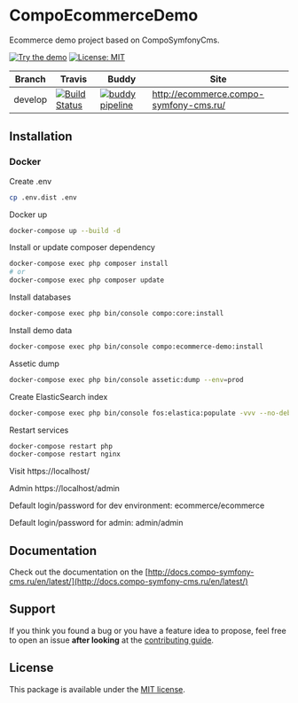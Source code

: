CompoEcommerceDemo
===========

Ecommerce demo project based on CompoSymfonyCms.

[![Try the demo](https://img.shields.io/badge/try-demo-green.svg)](http://ecommerce.compo-symfony-cms.ru)
[![License: MIT](https://img.shields.io/badge/License-MIT-blue.svg)](https://opensource.org/licenses/MIT)

Branch | Travis | Buddy | Site |
------ | ------ | ----- | ---- |
develop| [![Build Status](https://travis-ci.com/comporu/compo-ecommerce-demo.svg?token=Wm83L8fq2&branch=develop)](https://travis-ci.com/comporu/compo-ecommerce-demo) | [![buddy pipeline](https://app.buddy.works/comporu/compo-ecommerce-demo/pipelines/pipeline/137500/badge.svg?token=fc1497672c816787d99074f21845ccc61876 "buddy pipeline")](https://app.buddy.works/comporu/compo-ecommerce-demo/pipelines/pipeline/13700) | http://ecommerce.compo-symfony-cms.ru/ |

## Installation

### Docker

Create .env

```bash
cp .env.dist .env
```

Docker up

```bash
docker-compose up --build -d
```

Install or update composer dependency

```bash
docker-compose exec php composer install
# or
docker-compose exec php composer update
```

Install databases

```bash
docker-compose exec php bin/console compo:core:install
```

Install demo data

```bash
docker-compose exec php bin/console compo:ecommerce-demo:install
```

Assetic dump

```bash
docker-compose exec php bin/console assetic:dump --env=prod
```

Create ElasticSearch index

```bash
docker-compose exec php bin/console fos:elastica:populate -vvv --no-debug --max-per-page=1000
```

Restart services

```bash
docker-compose restart php
docker-compose restart nginx
```

Visit https://localhost/

Admin https://localhost/admin

Default login/password for dev environment: ecommerce/ecommerce

Default login/password for admin: admin/admin


## Documentation

Check out the documentation on the [http://docs.compo-symfony-cms.ru/en/latest/](http://docs.compo-symfony-cms.ru/en/latest/)

## Support

If you think you found a bug or you have a feature idea to propose, feel free to open an issue
**after looking** at the [contributing guide](CONTRIBUTING.md).

## License

This package is available under the [MIT license](LICENSE).
